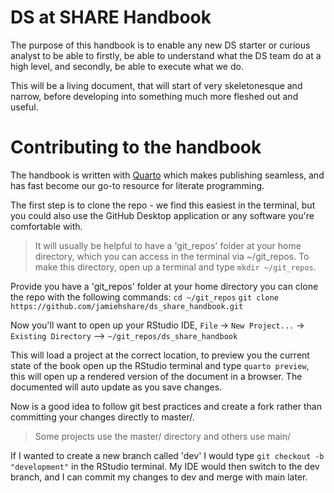 # DS at SHARE Handbook

The purpose of this handbook is to enable any new DS starter or curious analyst to be able to firstly, be able to understand what the DS team do at a high level, and secondly, be able to execute what we do.

This will be a living document, that will start of very skeletonesque and narrow, before developing into something much more fleshed out and useful.

# Contributing to the handbook

The handbook is written with [Quarto](https://quarto.org/docs/books/) which makes publishing seamless, and has fast become our go-to resource for literate programming.

The first step is to clone the repo - we find this easiest in the terminal, but you could also use the GitHub Desktop application or any software you're comfortable with.

> It will usually be helpful to have a 'git_repos' folder at your home directory, which you can access in the terminal via ~/git_repos. To make this directory, open up a terminal and type `mkdir ~/git_repos`.

Provide you have a 'git_repos' folder at your home directory you can clone the repo with the following commands:
`cd ~/git_repos`
`git clone https://github.com/jamiehshare/ds_share_handbook.git` 

Now you'll want to open up your RStudio IDE, `File` -> `New Project...` -> `Existing Directory` -->  `~/git_repos/ds_share_handbook`

This will load a project at the correct location, to preview you the current state of the book open up the RStudio terminal and type `quarto preview`, this will open up a rendered version of the document in a browser. The documented will auto update as you save changes.

Now is a good idea to follow git best practices and create a fork rather than committing your changes directly to master/.

> Some projects use the master/ directory and others use main/

If I wanted to create a new branch called 'dev' I would type `git checkout -b "development"` in the RStudio terminal. My IDE would then switch to the dev branch, and I can commit my changes to dev and merge with main later.




